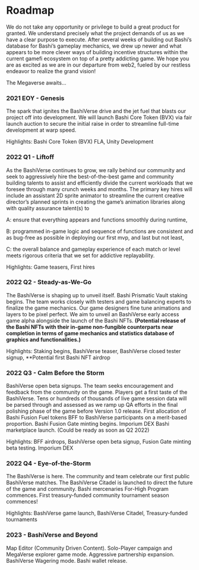 # Roadmap

We do not take any opportunity or privilege to build a great product for granted. We understand precisely what the project demands of us as we have a clear purpose to execute. After several weeks of building out Bashi’s database for Bashi’s gameplay mechanics, we drew up newer and what appears to be more clever ways of building incentive structures within the current gamefi ecosystem on top of a pretty addicting game. We hope you are as excited as we are in our departure from web2, fueled by our restless endeavor to realize the grand vision!

The Megaverse awaits…

### 2021 EOY - Genesis

The spark that ignites the BashiVerse drive and the jet fuel that blasts our project off into development. We will launch Bashi Core Token (BVX) via fair launch auction to secure the initial raise in order to streamline full-time development at warp speed.

Highlights: Bashi Core Token (BVX) FLA, Unity Development

### 2022 Q1 - Liftoff

As the BashiVerse continues to grow, we rally behind our community and seek to aggressively hire the best-of-the-best game and community building talents to assist and efficiently divide the current workloads that we foresee through many crunch weeks and months. The primary key hires will include an assistant 2D sprite animator to streamline the current creative director’s planned sprints in creating the game’s animation libraries along with quality assurance talent(s) to

A: ensure that everything appears and functions smoothly during runtime,

B: programmed in-game logic and sequence of functions are consistent and as bug-free as possible in deploying our first mvp, and last but not least,

C: the overall balance and gameplay experience of each match or level meets rigorous criteria that we set for addictive replayability.

Highlights: Game teasers, First hires

### 2022 Q2 - Steady-as-We-Go

The BashiVerse is shaping up to unveil itself. Bashi Prismatic Vault staking begins. The team works closely with testers and game balancing experts to finalize the game mechanics. Our game designers fine tune animations and layers to be pixel perfect. We aim to unveil an BashiVerse early access game alpha alongside the launch of the Bashi NFTs. **(Potential release of the Bashi NFTs with their in-game non-fungible counterparts near completion in terms of game mechanics and statistics database of graphics and functionalities.)**

Highlights: Staking begins, BashiVerse teaser, BashiVerse closed tester signup, \*\*Potential first Bashi NFT airdrop

### 2022 Q3 - Calm Before the Storm

BashiVerse open beta signups. The team seeks encouragement and feedback from the community on the game. Players get a first taste of the BashiVerse. Tens or hundreds of thousands of live game session data will be parsed through and assessed as we ramp up QA efforts in the final polishing phase of the game before Version 1.0 release. First allocation of Bashi Fusion Fuel tokens BFF to BashiVerse participants on a merit-based proportion. Bashi Fusion Gate minting begins. Imporium DEX Bashi marketplace launch. (Could be ready as soon as Q2 2022)

Highlights: BFF airdrops, BashiVerse open beta signup, Fusion Gate minting beta testing. Imporium DEX

### 2022 Q4 - Eye-of-the-Storm

The BashiVerse is here. The community and team celebrate our first public BashiVerse matches. The BashiVerse Citadel is launched to direct the future of the game and community. Bashi mercenaries For-High Program commences. First treasury-funded community tournament season commences!

Highlights: BashiVerse game launch, BashiVerse Citadel, Treasury-funded tournaments

### 2023 - BashiVerse and Beyond

Map Editor (Community Driven Content). Solo-Player campaign and MegaVerse explorer game mode. Aggressive partnership expansion. BashiVerse Wagering mode. Bashi wallet release.
